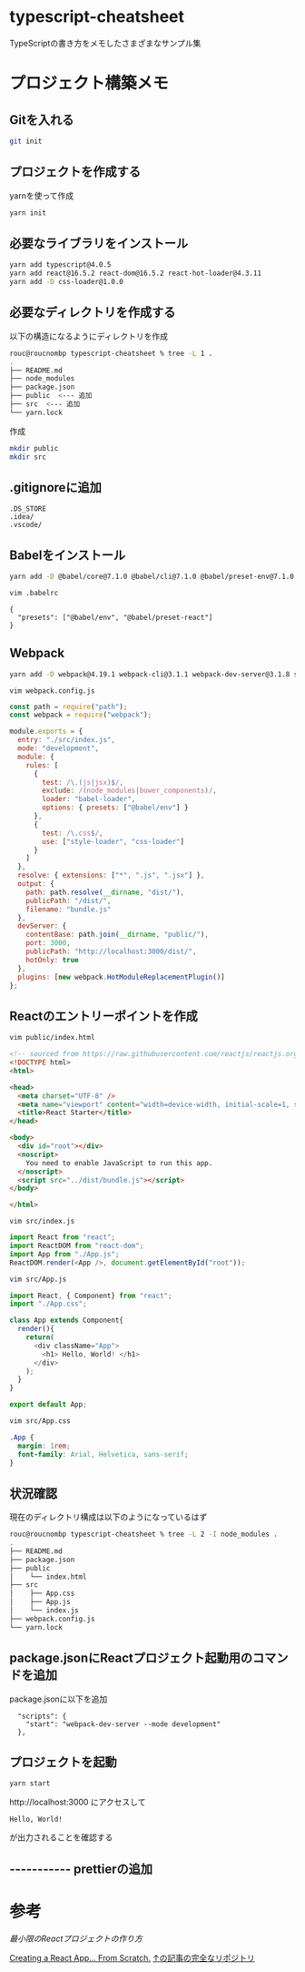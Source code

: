 # typescript-cheatsheet
TypeScriptの書き方をメモしたさまざまなサンプル集

# プロジェクト構築メモ

## Gitを入れる

```zsh
git init
```

## プロジェクトを作成する

yarnを使って作成

```zsh
yarn init
```

## 必要なライブラリをインストール

```zsh
yarn add typescript@4.0.5
yarn add react@16.5.2 react-dom@16.5.2 react-hot-loader@4.3.11
yarn add -D css-loader@1.0.0
```

## 必要なディレクトリを作成する

以下の構造になるようにディレクトリを作成

```zsh
rouc@roucnombp typescript-cheatsheet % tree -L 1 .
.
├── README.md
├── node_modules
├── package.json
├── public  <--- 追加
├── src  <--- 追加
└── yarn.lock
```

作成

```zsh
mkdir public
mkdir src
```

## .gitignoreに追加

```text
.DS_STORE
.idea/
.vscode/
```

## Babelをインストール

```zsh
yarn add -D @babel/core@7.1.0 @babel/cli@7.1.0 @babel/preset-env@7.1.0 @babel/preset-react@7.0.0
```

```zsh
vim .babelrc
```

```text
{
  "presets": ["@babel/env", "@babel/preset-react"]
}
```

## Webpack

```zsh
yarn add -D webpack@4.19.1 webpack-cli@3.1.1 webpack-dev-server@3.1.8 style-loader@0.23.0 css-loader@1.0.0 babel-loader@8.0.2
```

```
vim webpack.config.js
```

```javascript webpack.config.js
const path = require("path");
const webpack = require("webpack");

module.exports = {
  entry: "./src/index.js",
  mode: "development",
  module: {
    rules: [
      {
        test: /\.(js|jsx)$/,
        exclude: /(node_modules|bower_components)/,
        loader: "babel-loader",
        options: { presets: ["@babel/env"] }
      },
      {
        test: /\.css$/,
        use: ["style-loader", "css-loader"]
      }
    ]
  },
  resolve: { extensions: ["*", ".js", ".jsx"] },
  output: {
    path: path.resolve(__dirname, "dist/"),
    publicPath: "/dist/",
    filename: "bundle.js"
  },
  devServer: {
    contentBase: path.join(__dirname, "public/"),
    port: 3000,
    publicPath: "http://localhost:3000/dist/",
    hotOnly: true
  },
  plugins: [new webpack.HotModuleReplacementPlugin()]
};
```

## Reactのエントリーポイントを作成

```zsh
vim public/index.html
```

```html public/index.html
<!-- sourced from https://raw.githubusercontent.com/reactjs/reactjs.org/master/static/html/single-file-example.html -->
<!DOCTYPE html>
<html>

<head>
  <meta charset="UTF-8" />
  <meta name="viewport" content="width=device-width, initial-scale=1, shrink-to-fit=no">
  <title>React Starter</title>
</head>

<body>
  <div id="root"></div>
  <noscript>
    You need to enable JavaScript to run this app.
  </noscript>
  <script src="../dist/bundle.js"></script>
</body>

</html>
```

```
vim src/index.js
```

```javascript src/index.js
import React from "react";
import ReactDOM from "react-dom";
import App from "./App.js";
ReactDOM.render(<App />, document.getElementById("root"));
```

```zsh
vim src/App.js
```

```javascript src/App.js
import React, { Component} from "react";
import "./App.css";

class App extends Component{
  render(){
    return(
      <div className="App">
        <h1> Hello, World! </h1>
      </div>
    );
  }
}

export default App;
```

```zsh
vim src/App.css
```

```css src/App.css
.App {
  margin: 1rem;
  font-family: Arial, Helvetica, sans-serif;
}
```

## 状況確認

現在のディレクトリ構成は以下のようになっているはず

```zsh
rouc@roucnombp typescript-cheatsheet % tree -L 2 -I node_modules .
.
├── README.md
├── package.json
├── public
│    └── index.html
├── src
│    ├── App.css
│    ├── App.js
│    └── index.js
├── webpack.config.js
└── yarn.lock
```

## package.jsonにReactプロジェクト起動用のコマンドを追加

package.jsonに以下を追加

```jsons package.json
  "scripts": {
    "start": "webpack-dev-server --mode development"
  },
```

## プロジェクトを起動

```zsh
yarn start
```

http://localhost:3000 にアクセスして

```
Hello, World!
```

が出力されることを確認する

## ----------- prettierの追加

# 参考

*最小限のReactプロジェクトの作り方*

[Creating a React App… From Scratch.](https://blog.usejournal.com/creating-a-react-app-from-scratch-f3c693b84658)
[↑の記事の完全なリポジトリ](https://github.com/paradoxinversion/creating-a-react-app-from-scratch)
